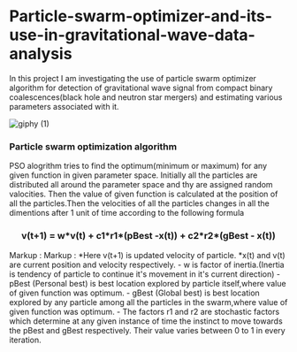 # Particle-swarm-optimizer-and-its-use-in-gravitational-wave-data-analysis
In this project I am investigating the use of particle swarm optimizer algorithm for detection of gravitational wave signal from  compact binary coalescences(black hole and neutron star mergers) and estimating various parameters associated with it.

![giphy (1)](https://user-images.githubusercontent.com/84566016/162309747-3e78fda7-ea8c-459b-80cf-147970caefab.gif)


### Particle swarm optimization algorithm 
PSO alogrithm tries to find the optimum(minimum or maximum) for any given function in given parameter space.
Initially all the particles are distributed all around the parameter space and thy are assigned random valocities. Then the value of given function is calculated at the position of all the particles.Then the velocities of all the particles changes in all the dimentions after 1 unit of time according to the following formula

<h3 align="center">v(t+1) = w*v(t) + c1*r1*(pBest -x(t)) + c2*r2*(gBest - x(t))</h3>
Markup : 
Markup : *Here v(t+1) is updated velocity of particle.
         *x(t) and v(t) are current position and velocity respectively.
- w is factor of inertia.(Inertia is tendency of particle to continue it's movement in it's current direction)
- pBest (Personal best) is best  location explored by particle itself,where value of given function was optimum.
- gBest (Global best) is best  location explored by any particle among all the particles in the swarm,where value of given function was optimum.
- The factors r1 and r2 are stochastic factors which determine at any given instance of time the instinct to move towards the pBest and gBest respectively. Their value varies between 0 to 1 in every iteration.
